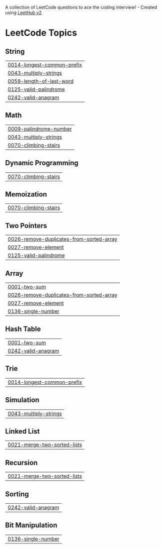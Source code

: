 A collection of LeetCode questions to ace the coding interview! - Created using [LeetHub v2](https://github.com/arunbhardwaj/LeetHub-2.0)
<!---LeetCode Topics Start-->
# LeetCode Topics
## String
|  |
| ------- |
| [0014-longest-common-prefix](https://github.com/pnvictoria/LeetCodeChallenge/tree/master/0014-longest-common-prefix) |
| [0043-multiply-strings](https://github.com/pnvictoria/LeetCodeChallenge/tree/master/0043-multiply-strings) |
| [0058-length-of-last-word](https://github.com/pnvictoria/LeetCodeChallenge/tree/master/0058-length-of-last-word) |
| [0125-valid-palindrome](https://github.com/pnvictoria/LeetCodeChallenge/tree/master/0125-valid-palindrome) |
| [0242-valid-anagram](https://github.com/pnvictoria/LeetCodeChallenge/tree/master/0242-valid-anagram) |
## Math
|  |
| ------- |
| [0009-palindrome-number](https://github.com/pnvictoria/LeetCodeChallenge/tree/master/0009-palindrome-number) |
| [0043-multiply-strings](https://github.com/pnvictoria/LeetCodeChallenge/tree/master/0043-multiply-strings) |
| [0070-climbing-stairs](https://github.com/pnvictoria/LeetCodeChallenge/tree/master/0070-climbing-stairs) |
## Dynamic Programming
|  |
| ------- |
| [0070-climbing-stairs](https://github.com/pnvictoria/LeetCodeChallenge/tree/master/0070-climbing-stairs) |
## Memoization
|  |
| ------- |
| [0070-climbing-stairs](https://github.com/pnvictoria/LeetCodeChallenge/tree/master/0070-climbing-stairs) |
## Two Pointers
|  |
| ------- |
| [0026-remove-duplicates-from-sorted-array](https://github.com/pnvictoria/LeetCodeChallenge/tree/master/0026-remove-duplicates-from-sorted-array) |
| [0027-remove-element](https://github.com/pnvictoria/LeetCodeChallenge/tree/master/0027-remove-element) |
| [0125-valid-palindrome](https://github.com/pnvictoria/LeetCodeChallenge/tree/master/0125-valid-palindrome) |
## Array
|  |
| ------- |
| [0001-two-sum](https://github.com/pnvictoria/LeetCodeChallenge/tree/master/0001-two-sum) |
| [0026-remove-duplicates-from-sorted-array](https://github.com/pnvictoria/LeetCodeChallenge/tree/master/0026-remove-duplicates-from-sorted-array) |
| [0027-remove-element](https://github.com/pnvictoria/LeetCodeChallenge/tree/master/0027-remove-element) |
| [0136-single-number](https://github.com/pnvictoria/LeetCodeChallenge/tree/master/0136-single-number) |
## Hash Table
|  |
| ------- |
| [0001-two-sum](https://github.com/pnvictoria/LeetCodeChallenge/tree/master/0001-two-sum) |
| [0242-valid-anagram](https://github.com/pnvictoria/LeetCodeChallenge/tree/master/0242-valid-anagram) |
## Trie
|  |
| ------- |
| [0014-longest-common-prefix](https://github.com/pnvictoria/LeetCodeChallenge/tree/master/0014-longest-common-prefix) |
## Simulation
|  |
| ------- |
| [0043-multiply-strings](https://github.com/pnvictoria/LeetCodeChallenge/tree/master/0043-multiply-strings) |
## Linked List
|  |
| ------- |
| [0021-merge-two-sorted-lists](https://github.com/pnvictoria/LeetCodeChallenge/tree/master/0021-merge-two-sorted-lists) |
## Recursion
|  |
| ------- |
| [0021-merge-two-sorted-lists](https://github.com/pnvictoria/LeetCodeChallenge/tree/master/0021-merge-two-sorted-lists) |
## Sorting
|  |
| ------- |
| [0242-valid-anagram](https://github.com/pnvictoria/LeetCodeChallenge/tree/master/0242-valid-anagram) |
## Bit Manipulation
|  |
| ------- |
| [0136-single-number](https://github.com/pnvictoria/LeetCodeChallenge/tree/master/0136-single-number) |
<!---LeetCode Topics End-->